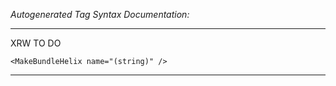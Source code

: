 _Autogenerated Tag Syntax Documentation:_

---
XRW TO DO

```
<MakeBundleHelix name="(string)" />
```



---
